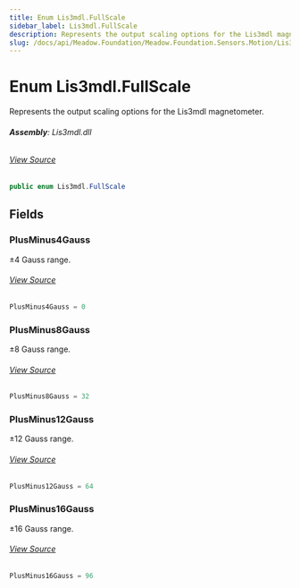 ```yaml
---
title: Enum Lis3mdl.FullScale
sidebar_label: Lis3mdl.FullScale
description: Represents the output scaling options for the Lis3mdl magnetometer.
slug: /docs/api/Meadow.Foundation/Meadow.Foundation.Sensors.Motion/Lis3mdl.FullScale
---
```

# Enum Lis3mdl.FullScale
Represents the output scaling options for the Lis3mdl magnetometer.

###### **Assembly**: Lis3mdl.dll
###### [View Source](https://github.com/WildernessLabs/Meadow.Foundation.git/blob/develop/Source/Meadow.Foundation.Peripherals/Sensors.Motion.Lis3mdl/Driver/Lis3mdl.Enums.cs#L84)
```csharp title="Declaration"
public enum Lis3mdl.FullScale
```
## Fields
### PlusMinus4Gauss
±4 Gauss range.
###### [View Source](https://github.com/WildernessLabs/Meadow.Foundation.git/blob/develop/Source/Meadow.Foundation.Peripherals/Sensors.Motion.Lis3mdl/Driver/Lis3mdl.Enums.cs#L89)
```csharp title="Declaration"
PlusMinus4Gauss = 0
```
### PlusMinus8Gauss
±8 Gauss range.
###### [View Source](https://github.com/WildernessLabs/Meadow.Foundation.git/blob/develop/Source/Meadow.Foundation.Peripherals/Sensors.Motion.Lis3mdl/Driver/Lis3mdl.Enums.cs#L93)
```csharp title="Declaration"
PlusMinus8Gauss = 32
```
### PlusMinus12Gauss
±12 Gauss range.
###### [View Source](https://github.com/WildernessLabs/Meadow.Foundation.git/blob/develop/Source/Meadow.Foundation.Peripherals/Sensors.Motion.Lis3mdl/Driver/Lis3mdl.Enums.cs#L97)
```csharp title="Declaration"
PlusMinus12Gauss = 64
```
### PlusMinus16Gauss
±16 Gauss range.
###### [View Source](https://github.com/WildernessLabs/Meadow.Foundation.git/blob/develop/Source/Meadow.Foundation.Peripherals/Sensors.Motion.Lis3mdl/Driver/Lis3mdl.Enums.cs#L101)
```csharp title="Declaration"
PlusMinus16Gauss = 96
```

